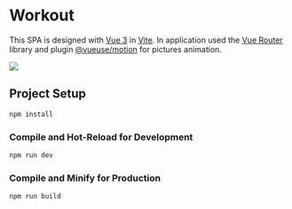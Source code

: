 # Workout

This SPA is designed with [Vue 3](https://vuejs.org/) in [Vite](https://vitejs.dev/). In application used the [Vue Router](https://router.vuejs.org/) library and plugin [@vueuse/motion](https://motion.vueuse.org/) for pictures animation.

![](https://media.discordapp.net/attachments/1063479332468699287/1144222318600667287/workout.png?width=1210&height=670)

## Project Setup

```sh
npm install
```

### Compile and Hot-Reload for Development

```sh
npm run dev
```

### Compile and Minify for Production

```sh
npm run build
```
